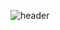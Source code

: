 ![header](https://capsule-render.vercel.app/api?type=waving&color=0:2B86C5,50:784B80,150:FF3CAC&height=120&text=Daniel%20Lee&fontColor=FFFFFF&fontSize=70)
